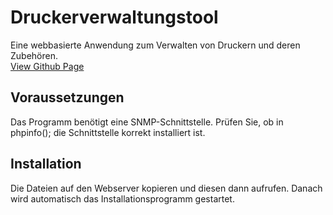 # Druckerverwaltungstool
Eine webbasierte Anwendung zum Verwalten von Druckern und deren Zubehören.
<br><a href="https://implod3.github.io/Druckerverwaltungstool" target="_blank"> View Github Page </a>

## Voraussetzungen

Das Programm benötigt eine SNMP-Schnittstelle. Prüfen Sie, ob in phpinfo(); die Schnittstelle korrekt installiert ist.

## Installation

Die Dateien auf den Webserver kopieren und diesen dann aufrufen. Danach wird automatisch das Installationsprogramm gestartet.

